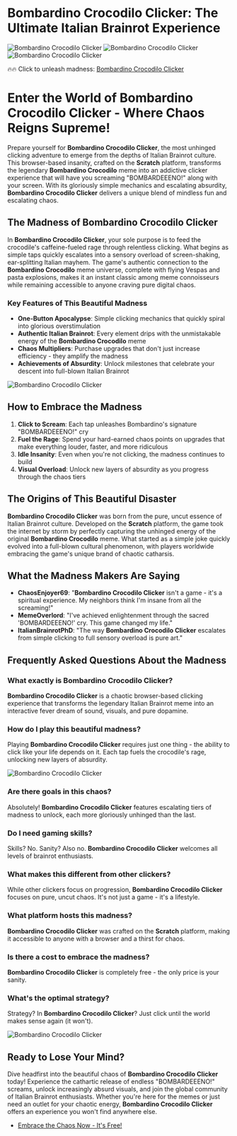 # Bombardino Crocodilo Clicker: The Ultimate Italian Brainrot Experience

![Bombardino Crocodilo Clicker](https://raw.githubusercontent.com/Bombardino-Crocodilo-Clicker/.github/refs/heads/main/bombardino-crocodilo-clicker.jpg "Bombardino Crocodilo Clicker - Pure Italian Chaos")
![Bombardino Crocodilo Clicker](https://raw.githubusercontent.com/Bombardino-Crocodilo-Clicker/.github/refs/heads/main/bombardino-crocodilo-clicker-2.jpg "Bombardino Crocodilo Clicker - Pure Italian Chaos")
![Bombardino Crocodilo Clicker](https://raw.githubusercontent.com/Bombardino-Crocodilo-Clicker/.github/refs/heads/main/bombardino-crocodilo-clicker-3.jpg "Bombardino Crocodilo Clicker - Pure Italian Chaos")

🔥🔥 Click to unleash madness: [Bombardino Crocodilo Clicker](https://clicker-game.com/bombardino-crocodilo-clicker/ "Bombardino Crocodilo Clicker - The Official Game")

# Enter the World of Bombardino Crocodilo Clicker - Where Chaos Reigns Supreme!

Prepare yourself for **Bombardino Crocodilo Clicker**, the most unhinged clicking adventure to emerge from the depths of Italian Brainrot culture. This browser-based insanity, crafted on the **Scratch** platform, transforms the legendary **Bombardino Crocodilo** meme into an addictive clicker experience that will have you screaming "BOMBARDEEENO!" along with your screen. With its gloriously simple mechanics and escalating absurdity, **Bombardino Crocodilo Clicker** delivers a unique blend of mindless fun and escalating chaos.

## The Madness of Bombardino Crocodilo Clicker

In **Bombardino Crocodilo Clicker**, your sole purpose is to feed the crocodile's caffeine-fueled rage through relentless clicking. What begins as simple taps quickly escalates into a sensory overload of screen-shaking, ear-splitting Italian mayhem. The game's authentic connection to the **Bombardino Crocodilo** meme universe, complete with flying Vespas and pasta explosions, makes it an instant classic among meme connoisseurs while remaining accessible to anyone craving pure digital chaos.

### Key Features of This Beautiful Madness

- **One-Button Apocalypse**: Simple clicking mechanics that quickly spiral into glorious overstimulation
- **Authentic Italian Brainrot**: Every element drips with the unmistakable energy of the **Bombardino Crocodilo** meme
- **Chaos Multipliers**: Purchase upgrades that don't just increase efficiency - they amplify the madness
- **Achievements of Absurdity**: Unlock milestones that celebrate your descent into full-blown Italian Brainrot

![Bombardino Crocodilo Clicker](https://raw.githubusercontent.com/Bombardino-Crocodilo-Clicker/.github/refs/heads/main/bombardino-crocodilo-clicker.png "Bombardino Crocodilo Clicker - Pure Italian Chaos")

## How to Embrace the Madness

1. **Click to Scream**: Each tap unleashes Bombardino's signature "BOMBARDEEENO!" cry
2. **Fuel the Rage**: Spend your hard-earned chaos points on upgrades that make everything louder, faster, and more ridiculous
3. **Idle Insanity**: Even when you're not clicking, the madness continues to build
4. **Visual Overload**: Unlock new layers of absurdity as you progress through the chaos tiers

## The Origins of This Beautiful Disaster

**Bombardino Crocodilo Clicker** was born from the pure, uncut essence of Italian Brainrot culture. Developed on the **Scratch** platform, the game took the internet by storm by perfectly capturing the unhinged energy of the original **Bombardino Crocodilo** meme. What started as a simple joke quickly evolved into a full-blown cultural phenomenon, with players worldwide embracing the game's unique brand of chaotic catharsis.

## What the Madness Makers Are Saying

- **ChaosEnjoyer69**: "**Bombardino Crocodilo Clicker** isn't a game - it's a spiritual experience. My neighbors think I'm insane from all the screaming!"
- **MemeOverlord**: "I've achieved enlightenment through the sacred 'BOMBARDEEENO!' cry. This game changed my life."
- **ItalianBrainrotPhD**: "The way **Bombardino Crocodilo Clicker** escalates from simple clicking to full sensory overload is pure art."

## Frequently Asked Questions About the Madness

### What exactly is Bombardino Crocodilo Clicker?
**Bombardino Crocodilo Clicker** is a chaotic browser-based clicking experience that transforms the legendary Italian Brainrot meme into an interactive fever dream of sound, visuals, and pure dopamine.

### How do I play this beautiful madness?
Playing **Bombardino Crocodilo Clicker** requires just one thing - the ability to click like your life depends on it. Each tap fuels the crocodile's rage, unlocking new layers of absurdity.

![Bombardino Crocodilo Clicker](https://raw.githubusercontent.com/Bombardino-Crocodilo-Clicker/.github/refs/heads/main/bombardino-crocodilo-clicker-2.png "Bombardino Crocodilo Clicker - Pure Italian Chaos")

### Are there goals in this chaos?
Absolutely! **Bombardino Crocodilo Clicker** features escalating tiers of madness to unlock, each more gloriously unhinged than the last.

### Do I need gaming skills?
Skills? No. Sanity? Also no. **Bombardino Crocodilo Clicker** welcomes all levels of brainrot enthusiasts.

### What makes this different from other clickers?
While other clickers focus on progression, **Bombardino Crocodilo Clicker** focuses on pure, uncut chaos. It's not just a game - it's a lifestyle.

### What platform hosts this madness?
**Bombardino Crocodilo Clicker** was crafted on the **Scratch** platform, making it accessible to anyone with a browser and a thirst for chaos.

### Is there a cost to embrace the madness?
**Bombardino Crocodilo Clicker** is completely free - the only price is your sanity.

### What's the optimal strategy?
Strategy? In **Bombardino Crocodilo Clicker**? Just click until the world makes sense again (it won't).

![Bombardino Crocodilo Clicker](https://raw.githubusercontent.com/Bombardino-Crocodilo-Clicker/.github/refs/heads/main/bombardino-crocodilo-clicker-3.png "Bombardino Crocodilo Clicker - Pure Italian Chaos")

## Ready to Lose Your Mind?

Dive headfirst into the beautiful chaos of **Bombardino Crocodilo Clicker** today! Experience the cathartic release of endless "BOMBARDEEENO!" screams, unlock increasingly absurd visuals, and join the global community of Italian Brainrot enthusiasts. Whether you're here for the memes or just need an outlet for your chaotic energy, **Bombardino Crocodilo Clicker** offers an experience you won't find anywhere else.

- [Embrace the Chaos Now - It's Free!](https://clicker-game.com/bombardino-crocodilo-clicker/)
